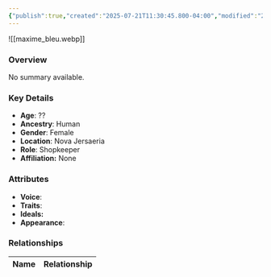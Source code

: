 ```yaml
---
{"publish":true,"created":"2025-07-21T11:30:45.800-04:00","modified":"2025-07-27T17:21:11.317-04:00","published":"2025-07-27T17:21:11.317-04:00","cssclasses":"","Age":"??","Ancestry":"Human","Gender":"Female","Location":["Nova Jersaeria"],"Role":["Shopkeeper"],"Affiliation":["None"],"Appearances":["[[00 -The High Rollers Campaign-]]"]}
---
```



![[maxime_bleu.webp]]

### Overview
No summary available.

### Key Details
- **Age**: ??
- **Ancestry**: Human
- **Gender**: Female
- **Location**: Nova Jersaeria
- **Role**: Shopkeeper
- **Affiliation:** None

### Attributes
- **Voice**: 
- **Traits**: 
- **Ideals:** 
- **Appearance**:

### Relationships

| Name  | Relationship |
| ----- | ------------ |
